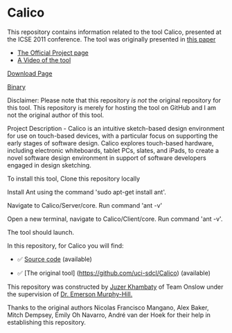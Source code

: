 ﻿Calico
======

This repository contains information related to the tool Calico, presented at the ICSE 2011 conference. The tool was originally presented in <a href = "http://dl.acm.org/citation.cfm?id=2574928"> this paper </a> <br/>

<ul>
<li><a href = "http://sdcl.ics.uci.edu/research/calico/">The Official Project page </a></li>
<li><a href = "https://youtu.be/VU4jIjT1B5Y"> A Video of the tool </a></li>
</ul>

<a href = "https://github.com/uci-sdcl/Calico"> Download Page </a> <br/>

<a href = "https://github.com/SoftwareEngineeringToolDemos/ICSE-2011-Calico"> Binary </a> <br/>

Disclaimer: Please note that this repository <i>is not</i> the original repository for this tool. This repository is merely for hosting the tool on GitHub and I am not the original author of this tool.

Project Description - 
Calico is an intuitive sketch-based design environment for use on touch-based devices, with a particular focus on supporting the early stages of software design. Calico explores touch-based hardware, including electronic whiteboards, tablet PCs, slates, and iPads, to create a novel software design environment in support of software developers engaged in design sketching.

To install this tool, Clone this repository locally

Install Ant using the command 'sudo apt-get install ant'.

Navigate to Calico/Server/core. Run command 'ant -v'

Open a new terminal, navigate to Calico/Client/core. Run command 'ant -v'.

The tool should launch.


In this repository, for Calico you will find:

* :white_check_mark: [Source code](https://github.com/uci-sdcl/Calico) (available)

* :white_check_mark: [The original tool] (https://github.com/uci-sdcl/Calico) (available)



This repository was constructed by <a href="https://github.com/juzer10">Juzer Khambaty</a> of Team Onslow under the supervision of <a href="https://github.com/CaptainEmerson">Dr. Emerson Murphy-Hill.</a>

Thanks to the original authors Nicolas Francisco Mangano, Alex Baker, Mitch Dempsey, Emily Oh Navarro, André van der Hoek for their help in establishing this repository.

